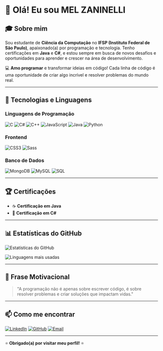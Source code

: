 # 👋 Olá! Eu sou MEL ZANINELLI

## 🎓 Sobre mim

Sou estudante de **Ciência da Computação** no **IFSP (Instituto Federal de São Paulo)**, apaixonado(a) por programação e tecnologia. Tenho certificações em **Java** e **C#**, e estou sempre em busca de novos desafios e oportunidades para aprender e crescer na área de desenvolvimento.

💻 **Amo programar** e transformar ideias em código! Cada linha de código é uma oportunidade de criar algo incrível e resolver problemas do mundo real.

---

## 🚀 Tecnologias e Linguagens

### Linguagens de Programação
![C](https://img.shields.io/badge/C-A8B9CC?style=for-the-badge&logo=c&logoColor=white )
![C#](https://img.shields.io/badge/C%23-239120?style=for-the-badge&logo=c-sharp&logoColor=white )
![C++](https://img.shields.io/badge/C++-00599C?style=for-the-badge&logo=cplusplus&logoColor=white )
![JavaScript](https://img.shields.io/badge/JavaScript-F7DF1E?style=for-the-badge&logo=javascript&logoColor=black )
![Java](https://img.shields.io/badge/Java-ED8B00?style=for-the-badge&logo=openjdk&logoColor=white )
![Python](https://img.shields.io/badge/Python-3776AB?style=for-the-badge&logo=python&logoColor=white )

### Frontend
![CSS3](https://img.shields.io/badge/CSS3-1572B6?style=for-the-badge&logo=css3&logoColor=white )
![Sass](https://img.shields.io/badge/Sass-CC6699?style=for-the-badge&logo=sass&logoColor=white )

### Banco de Dados
![MongoDB](https://img.shields.io/badge/MongoDB-47A248?style=for-the-badge&logo=mongodb&logoColor=white )
![MySQL](https://img.shields.io/badge/MySQL-4479A1?style=for-the-badge&logo=mysql&logoColor=white )
![SQL](https://img.shields.io/badge/SQL-336791?style=for-the-badge&logo=postgresql&logoColor=white )

---

## 🏆 Certificações

- ☕ **Certificação em Java**
- 🔷 **Certificação em C#**

---

## 📊 Estatísticas do GitHub

![Estatísticas do GitHub](https://github-readme-stats.vercel.app/api?username=SEU_USERNAME&show_icons=true&theme=radical )

![Linguagens mais usadas](https://github-readme-stats.vercel.app/api/top-langs/?username=SEU_USERNAME&layout=compact&theme=radical )

---

## 🌟 Frase Motivacional

> "A programação não é apenas sobre escrever código, é sobre resolver problemas e criar soluções que impactam vidas."

---

## 📫 Como me encontrar

[![LinkedIn](https://img.shields.io/badge/LinkedIn-0077B5?style=for-the-badge&logo=linkedin&logoColor=white )]([https://[linkedin.com/in/SEU_PERFIL](https://www.linkedin.com/in/mel-heloise-zaninelli-211b76227/)](https://www.linkedin.com/in/mel-heloise-zaninelli-211b76227/) )
[![GitHub](https://img.shields.io/badge/GitHub-181717?style=for-the-badge&logo=github&logoColor=white )](https://github.com/melzaninlli )
[![Email](https://img.shields.io/badge/Email-D14836?style=for-the-badge&logo=gmail&logoColor=white )](mailto:melzaninelli233@gmail.com)

---

⭐ **Obrigado(a) por visitar meu perfil!** ⭐

